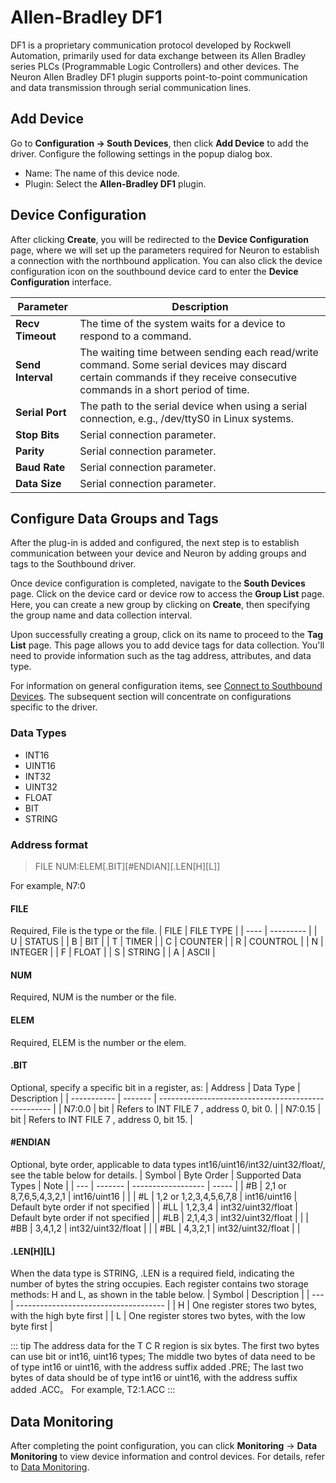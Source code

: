 # Allen-Bradley DF1

DF1 is a proprietary communication protocol developed by Rockwell Automation, primarily used for data exchange between its Allen Bradley series PLCs (Programmable Logic Controllers) and other devices.
The Neuron Allen Bradley DF1 plugin supports point-to-point communication and data transmission through serial communication lines.

## Add Device

Go to **Configuration -> South Devices**, then click **Add Device** to add the driver. Configure the following settings in the popup dialog box.

- Name: The name of this device node.
- Plugin: Select the **Allen-Bradley DF1** plugin.

## Device Configuration

After clicking **Create**, you will be redirected to the **Device Configuration** page, where we will set up the parameters required for Neuron to establish a connection with the northbound application. You can also click the device configuration icon on the southbound device card to enter the **Device Configuration** interface.

| Parameter                 | Description                                                    |
| -------------------- | ------------------------------------------------------- |
| **Recv Timeout** | The time of the system waits for a device to respond to a command.  |
| **Send Interval** | 	The waiting time between sending each read/write command. Some serial devices may discard certain commands if they receive consecutive commands in a short period of time. |
| **Serial Port** | The path to the serial device when using a serial connection, e.g., /dev/ttyS0 in Linux systems. |
| **Stop Bits** | Serial connection parameter. |
| **Parity** | Serial connection parameter. |
| **Baud Rate** | Serial connection parameter. |
| **Data Size** | Serial connection parameter. |

## Configure Data Groups and Tags

After the plug-in is added and configured, the next step is to establish communication between your device and Neuron by adding groups and tags to the Southbound driver.

Once device configuration is completed, navigate to the **South Devices** page. Click on the device card or device row to access the **Group List** page. Here, you can create a new group by clicking on **Create**, then specifying the group name and data collection interval.

Upon successfully creating a group, click on its name to proceed to the **Tag List** page. This page allows you to add device tags for data collection. You'll need to provide information such as the tag address, attributes, and data type.

For information on general configuration items, see [Connect to Southbound Devices](../south-devices.md). The subsequent section will concentrate on configurations specific to the driver.

### Data Types

* INT16
* UINT16
* INT32
* UINT32
* FLOAT
* BIT
* STRING

### Address format

> FILE NUM:ELEM[.BIT][#ENDIAN]\[.LEN\[H]\[L]]

For example, N7:0

#### **FILE**

Required, File is the type or the file.
| FILE | FILE TYPE |
| ---- | --------- |
| U    |  STATUS     |
| B    |  BIT        |
| T    |  TIMER      |
| C    |  COUNTER    |
| R    |  COUNTROL   |
| N    |  INTEGER    |
| F    |  FLOAT      |
| S    |  STRING     |
| A    |  ASCII      |

#### NUM

Required, NUM is the number or the file.

#### ELEM

Required, ELEM is the number or the elem.


#### **.BIT**

Optional, specify a specific bit in a register, as:
| Address         | Data Type | Description                                                |
| ----------- | ------- | --------------------------------------------------- |
| N7:0.0  | bit     | Refers to INT FILE 7 , address 0, bit 0.     |
| N7:0.15 | bit     | Refers to INT FILE 7 , address 0, bit 15.    |

#### **#ENDIAN**

Optional, byte order, applicable to data types int16/uint16/int32/uint32/float/, see the table below for details.
| Symbol | Byte Order | Supported Data Types        | Note |
| --- | ------- | ------------------ | ----- |
| #B  | 2,1 or 8,7,6,5,4,3,2,1     | int16/uint16       |       |
| #L  | 1,2 or 1,2,3,4,5,6,7,8    | int16/uint16       | Default byte order if not specified |
| #LL | 1,2,3,4 | int32/uint32/float | Default byte order if not specified |
| #LB | 2,1,4,3 | int32/uint32/float | |
| #BB | 3,4,1,2 | int32/uint32/float | |
| #BL | 4,3,2,1 | int32/uint32/float | |

#### .LEN\[H]\[L]

When the data type is STRING, .LEN is a required field, indicating the number of bytes the string occupies. Each register contains two storage methods: H and L, as shown in the table below.
| Symbol | Description                                 |
| --- | ------------------------------------- |
| H   | One register stores two bytes, with the high byte first |
| L   | One register stores two bytes, with the low byte first |

::: tip
The address data for the T C R region is six bytes.
The first two bytes can use bit or int16, uint16 types;
The middle two bytes of data need to be of type int16 or uint16, with the address suffix added .PRE;
The last two bytes of data should be of type int16 or uint16, with the address suffix added .ACC。
For example, T2:1.ACC
:::

## Data Monitoring

After completing the point configuration, you can click **Monitoring** -> **Data Monitoring** to view device information and control devices. For details, refer to [Data Monitoring](../../../admin/monitoring.md).